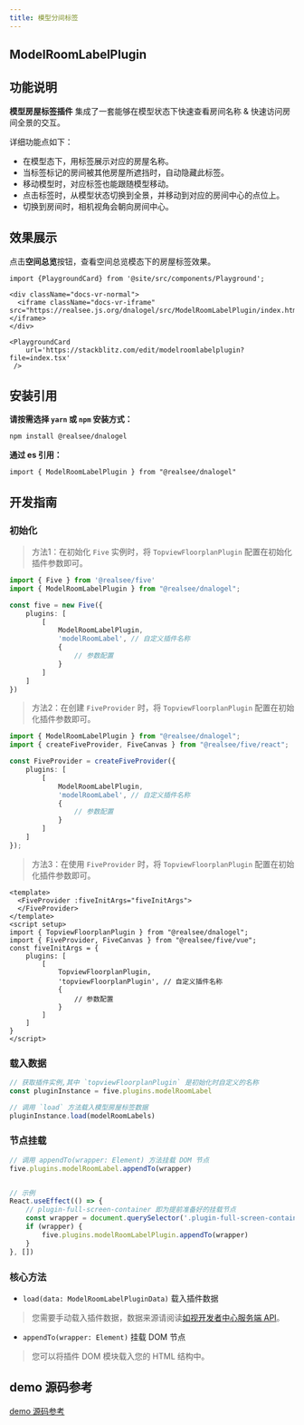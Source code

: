 ```yaml
---
title: 模型分间标签
---
```


## **ModelRoomLabelPlugin**

## 功能说明

**模型房屋标签插件** 集成了一套能够在模型状态下快速查看房间名称 & 快速访问房间全景的交互。

详细功能点如下：
- 在模型态下，用标签展示对应的房屋名称。
- 当标签标记的房间被其他房屋所遮挡时，自动隐藏此标签。
- 移动模型时，对应标签也能跟随模型移动。
- 点击标签时，从模型状态切换到全景，并移动到对应的房间中心的点位上。
- 切换到房间时，相机视角会朝向房间中心。

## 效果展示

点击**空间总览**按钮，查看空间总览模态下的房屋标签效果。

```mdx-code-block
import {PlaygroundCard} from '@site/src/components/Playground';

<div className="docs-vr-normal">
  <iframe className="docs-vr-iframe" src="https://realsee.js.org/dnalogel/src/ModelRoomLabelPlugin/index.html"></iframe>
</div>

<PlaygroundCard
    url='https://stackblitz.com/edit/modelroomlabelplugin?file=index.tsx'
 />
```


## 安装引用

**请按需选择 `yarn` 或 `npm` 安装方式：**

```bash npm2yarn
npm install @realsee/dnalogel
```

**通过 es 引用：**

```tsx
import { ModelRoomLabelPlugin } from "@realsee/dnalogel"
```

## 开发指南

### 初始化

> 方法1：在初始化 `Five` 实例时，将 `TopviewFloorplanPlugin` 配置在初始化插件参数即可。

```ts
import { Five } from '@realsee/five'
import { ModelRoomLabelPlugin } from "@realsee/dnalogel";

const five = new Five({
    plugins: [
        [
            ModelRoomLabelPlugin,
            'modelRoomLabel', // 自定义插件名称
            {
                // 参数配置
            }
        ]
    ]
})
```

> 方法2：在创建 `FiveProvider` 时，将 `TopviewFloorplanPlugin` 配置在初始化插件参数即可。

```ts
import { ModelRoomLabelPlugin } from "@realsee/dnalogel";
import { createFiveProvider, FiveCanvas } from "@realsee/five/react";

const FiveProvider = createFiveProvider({
    plugins: [
        [
            ModelRoomLabelPlugin,
            'modelRoomLabel', // 自定义插件名称
            {
                // 参数配置
            }
        ]
    ]
});
```

> 方法3：在使用 `FiveProvider` 时，将 `TopviewFloorplanPlugin` 配置在初始化插件参数即可。

```vue
<template>
  <FiveProvider :fiveInitArgs="fiveInitArgs">
  </FiveProvider>
</template>
<script setup>
import { TopviewFloorplanPlugin } from "@realsee/dnalogel";
import { FiveProvider, FiveCanvas } from "@realsee/five/vue";
const fiveInitArgs = {
    plugins: [
        [
            TopviewFloorplanPlugin,
            'topviewFloorplanPlugin', // 自定义插件名称
            {
                // 参数配置
            }
        ]
    ]
}
</script>
```


### 载入数据

```ts
// 获取插件实例,其中 `topviewFloorplanPlugin` 是初始化时自定义的名称
const pluginInstance = five.plugins.modelRoomLabel 

// 调用 `load` 方法载入模型房屋标签数据
pluginInstance.load(modelRoomLabels)
```

### 节点挂载

```ts
// 调用 appendTo(wrapper: Element) 方法挂载 DOM 节点
five.plugins.modelRoomLabel.appendTo(wrapper)


// 示例
React.useEffect(() => {
    // plugin-full-screen-container 即为提前准备好的挂载节点
    const wrapper = document.querySelector('.plugin-full-screen-container')
    if (wrapper) {
        five.plugins.modelRoomLabelPlugin.appendTo(wrapper)
    }
}, [])
```

### 核心方法

- `load(data: ModelRoomLabelPluginData)` 载入插件数据

> 您需要手动载入插件数据，数据来源请阅读[如视开发者中心服务端 API](http://developers.realsee.com/docs/#/docs/five/server/README)。
 
- `appendTo(wrapper: Element)` 挂载 DOM 节点

> 您可以将插件 DOM 模块载入您的 HTML 结构中。

## demo 源码参考

[demo 源码参考](https://github.com/realsee-developer/dnalogel/tree/main/examples/src)

